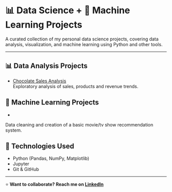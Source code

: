 # 📊 Data Science + 🤖 Machine Learning Projects

A curated collection of my personal data science projects, covering data analysis, visualization, and machine learning using Python and other tools.

---

## 📊 Data Analysis Projects

- [Chocolate Sales Analysis](https://github.com/yourusername/ecommerce-sales-analysis)  
  Exploratory analysis of sales, products and revenue trends.

## 🤖 Machine Learning Projects
-
Data cleaning and creation of a basic movie/tv show recommendation system.


## 🔧 Technologies Used

- Python (Pandas, NumPy, Matplotlib)
- Jupyter
- Git & GitHub

---
⭐ **Want to collaborate? Reach me on [LinkedIn](https://www.linkedin.com/in/maria-barros-0a42402b4/)**

 

